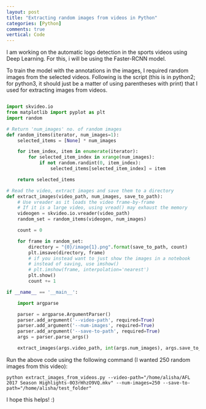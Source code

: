 ```yaml
---
layout: post
title: "Extracting random images from videos in Python"
categories: [Python]
comments: true
vertical: Code
---
```


I am working on the automatic logo detection in the sports videos using Deep Learning. For this, i will
be using the Faster-RCNN model.

To train the model with the annotations in the images, I required random images from the selected videos.
Following is the script (this is in python2; for python3, it should just be a matter of using parentheses with print) that I used for extracting images from videos.

```python

import skvideo.io
from matplotlib import pyplot as plt
import random

# Return 'num_images' no. of random images
def random_items(iterator, num_images=1):
    selected_items = [None] * num_images

    for item_index, item in enumerate(iterator):
        for selected_item_index in xrange(num_images):
            if not random.randint(0, item_index):
                selected_items[selected_item_index] = item

    return selected_items

# Read the video, extract images and save them to a directory
def extract_images(video_path, num_images, save_to_path):
    # Use vreader as it loads the video frame-by-frame
    # If it is a large video, using vread() may exhaust the memory
    videogen = skvideo.io.vreader(video_path)
    random_set = random_items(videogen, num_images)

    count = 0

    for frame in random_set:
        directory = "{0}/image{1}.png".format(save_to_path, count)
        plt.imsave(directory, frame)
        # if you instead want to just show the images in a notebook
        # instead of saving, use imshow()
        # plt.imshow(frame, interpolation='nearest')
        plt.show()
        count += 1

if __name__ == '__main__':

    import argparse

    parser = argparse.ArgumentParser()
    parser.add_argument('--video-path', required=True)
    parser.add_argument('--num-images', required=True)
    parser.add_argument('--save-to-path', required=True)
    args = parser.parse_args()

    extract_images(args.video_path, int(args.num_images), args.save_to_path)

```

Run the above code using the following command (I wanted 250 random images from this video):

```
python extract_images_from_videos.py --video-path="/home/alisha/AFL 2017 Season Highlights-0O3rHhzO9VQ.mkv" --num-images=250 --save-to-path="/home/alisha/test_folder"

```

I hope this helps! :)